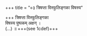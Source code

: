 +++
title = "०३ त्रिषप्ता विस्फुलिङ्गका विषस्य"

+++
त्रिषप्ता विस्फुलिङ्गका  
विषस्य पुष्पकम् अक्षन् ।  
(…) ॥ +++(see 1cdef)+++
